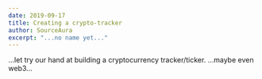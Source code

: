 ```yaml
---
date: 2019-09-17
title: Creating a crypto-tracker
author: SourceAura
excerpt: "...no name yet..." 
---
```


...let try our hand at building a cryptocurrency tracker/ticker.
...maybe even web3...

